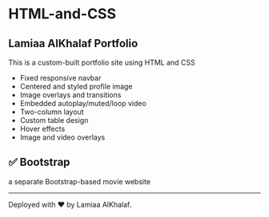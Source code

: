 # HTML-and-CSS

## Lamiaa AlKhalaf Portfolio

This is a custom-built portfolio site using HTML and CSS

- Fixed responsive navbar
- Centered and styled profile image
- Image overlays and transitions
- Embedded autoplay/muted/loop video
- Two-column layout
- Custom table design
- Hover effects
- Image and video overlays

## ✅ Bootstrap 
 a separate Bootstrap-based movie website

---

Deployed with ❤️ by Lamiaa AlKhalaf.
